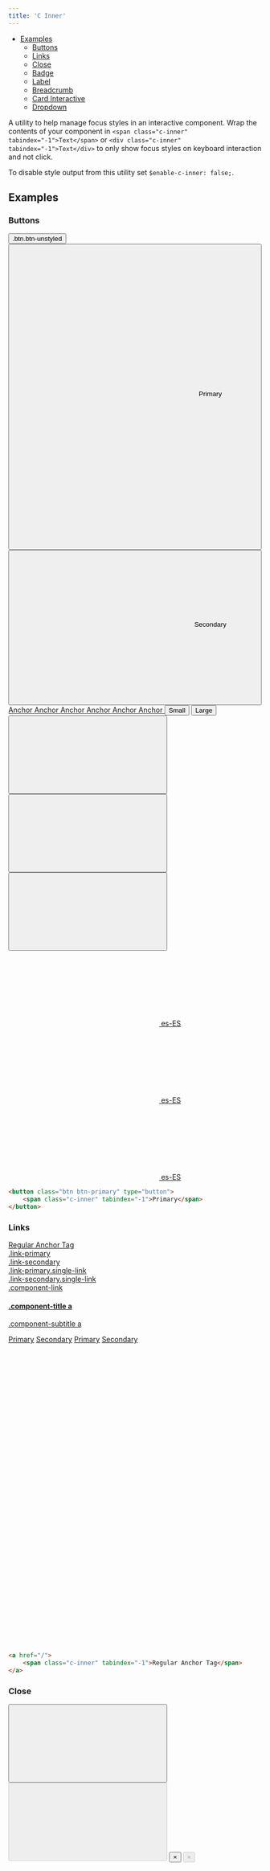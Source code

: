 ```yaml
---
title: 'C Inner'
---
```


<div class="nav-toc-absolute">
<div class="nav-toc">

-   [Examples](#examples)
    -   [Buttons](#buttons)
    -   [Links](#links)
    -   [Close](#close)
    -   [Badge](#badge)
    -   [Label](#label)
    -   [Breadcrumb](#breadcrumb)
    -   [Card Interactive](#card-interactive)
    -   [Dropdown](#dropdown)

</div>
</div>

A utility to help manage focus styles in an interactive component. Wrap the contents of your component in `<span class="c-inner" tabindex="-1">Text</span>` or `<div class="c-inner" tabindex="-1">Text</div>` to only show focus styles on keyboard interaction and not click.

<div class="clay-site-alert alert alert-warning">
    To disable style output from this utility set <code>$enable-c-inner: false;</code>.
</div>

## Examples

### Buttons

<button class="btn btn-unstyled" type="button">
    <span class="c-inner" tabindex="-1">.btn.btn-unstyled</span>
</button>
<button class="btn btn-primary" type="button">
    <span class="c-inner" tabindex="-1">
        <span class="inline-item inline-item-before"><svg class="lexicon-icon lexicon-icon-share" focusable="false" role="presentation"><use xlink:href="/images/icons/icons.svg#share" /></svg></span><span class="inline-item inline-item-before"><svg class="lexicon-icon lexicon-icon-plus" focusable="false" role="presentation"><use xlink:href="/images/icons/icons.svg#plus" /></svg></span>Primary<span class="inline-item inline-item-after"><svg class="lexicon-icon lexicon-icon-camera" focusable="false" role="presentation"><use xlink:href="/images/icons/icons.svg#camera" /></svg></span><span class="inline-item inline-item-after"><svg class="lexicon-icon lexicon-icon-picture" focusable="false" role="presentation"><use xlink:href="/images/icons/icons.svg#picture" /></svg></span>
    </span>
</button>
<button class="btn btn-secondary" type="button">
    <span class="c-inner" tabindex="-1">
        <span class="inline-item inline-item-before"><svg class="lexicon-icon lexicon-icon-share" focusable="false" role="presentation"><use xlink:href="/images/icons/icons.svg#share" /></svg></span>Secondary<span class="inline-item inline-item-after"><svg class="lexicon-icon lexicon-icon-picture" focusable="false" role="presentation"><use xlink:href="/images/icons/icons.svg#picture" /></svg></span>
    </span>
</button>
<a class="btn btn-success" href="javascript:;" role="button">
    <span class="c-inner" tabindex="-1">Anchor</span>
</a>
<a class="btn btn-warning" href="javascript:;" role="button">
    <span class="c-inner" tabindex="-1">Anchor</span>
</a>
<a class="btn btn-danger" href="javascript:;" role="button">
    <span class="c-inner" tabindex="-1">Anchor</span>
</a>
<a class="btn btn-light" href="javascript:;" role="button">
    <span class="c-inner" tabindex="-1">Anchor</span>
</a>
<a class="btn btn-dark" href="javascript:;" role="button">
    <span class="c-inner" tabindex="-1">Anchor</span>
</a>
<a class="btn btn-link" href="javascript:;" role="button">
    <span class="c-inner" tabindex="-1">Anchor</span>
</a>
<button class="btn btn-secondary btn-sm" type="button">
    <span class="c-inner" tabindex="-1">Small</span>
</button>
<button class="btn btn-secondary btn-lg" type="button">
    <span class="c-inner" tabindex="-1">Large</span>
</button>
<button class="btn btn-monospaced btn-secondary btn-sm" type="button">
    <span class="c-inner" tabindex="-1">
        <span class="inline-item">
            <svg class="lexicon-icon lexicon-icon-blogs" focusable="false" role="presentation">
                <use xlink:href="/images/icons/icons.svg#blogs"></use>
            </svg>
        </span>
    </span>
</button>
<button class="btn btn-monospaced btn-secondary" type="button">
    <span class="c-inner" tabindex="-1">
        <span class="inline-item">
            <svg class="lexicon-icon lexicon-icon-plus" focusable="false" role="presentation">
                <use xlink:href="/images/icons/icons.svg#plus"></use>
            </svg>
        </span>
    </span>
</button>
<button class="btn btn-monospaced btn-secondary btn-lg" type="button">
    <span class="c-inner" tabindex="-1">
        <span class="inline-item">
            <svg class="lexicon-icon lexicon-icon-share" focusable="false" role="presentation">
                <use xlink:href="/images/icons/icons.svg#share"></use>
            </svg>
        </span>
    </span>
</button>
<a class="btn btn-monospaced btn-secondary btn-sm" href="javascript:;">
    <span class="c-inner" tabindex="-1">
        <span class="inline-item">
            <svg class="lexicon-icon lexicon-icon-es-es" focusable="false" role="presentation">
                <use xlink:href="/images/icons/icons.svg#es-es"></use>
            </svg>
        </span>
        <span class="btn-section">es-ES</span>
    </span>
</a>
<a class="btn btn-monospaced btn-secondary" href="javascript:;">
    <span class="c-inner" tabindex="-1">
        <span class="inline-item">
            <svg class="lexicon-icon lexicon-icon-es-es" focusable="false" role="presentation">
                <use xlink:href="/images/icons/icons.svg#es-es"></use>
            </svg>
        </span>
        <span class="btn-section">es-ES</span>
    </span>
</a>
<a class="btn btn-monospaced btn-secondary btn-lg" href="javascript:;">
    <span class="c-inner" tabindex="-1">
        <span class="inline-item">
            <svg class="lexicon-icon lexicon-icon-es-es" focusable="false" role="presentation">
                <use xlink:href="/images/icons/icons.svg#es-es"></use>
            </svg>
        </span>
        <span class="btn-section">es-ES</span>
    </span>
</a>

```html
<button class="btn btn-primary" type="button">
	<span class="c-inner" tabindex="-1">Primary</span>
</button>
```

### Links

<div><a href="javascript:;"><span class="c-inner" tabindex="-1">Regular Anchor Tag</span></a></div>
<div><a class="link-primary" href="javascript:;"><span class="c-inner" tabindex="-1">.link-primary</span></a></div>
<div><a class="link-secondary" href="javascript:;"><span class="c-inner" tabindex="-1">.link-secondary</span></a></div>
<div><a class="link-primary single-link" href="javascript:;"><span class="c-inner" tabindex="-1">.link-primary.single-link</span></a></div>
<div><a class="link-secondary single-link" href="javascript:;"><span class="c-inner" tabindex="-1">.link-secondary.single-link</span></a></div>
<div><a class="component-link" href="javascript:;"><span class="c-inner" tabindex="-1">.component-link</span></a></div>
<h4 class="component-title"><a href="javascript:;"><span class="c-inner" tabindex="-1">.component-title a</span></a></h4>
<p class="component-subtitle"><a href="javascript:;"><span class="c-inner" tabindex="-1">.component-subtitle a</span></a></p>
<a class="link-outline link-outline-primary" href="javascript:;"><span class="c-inner" tabindex="-1">Primary</span></a>
<a class="link-outline link-outline-secondary" href="javascript:;"><span class="c-inner" tabindex="-1">Secondary</span></a>
<a class="link-outline link-outline-borderless link-outline-primary" href="javascript:;"><span class="c-inner" tabindex="-1">Primary</span></a>
<a class="link-outline link-outline-borderless link-outline-secondary" href="javascript:;"><span class="c-inner" tabindex="-1">Secondary</span></a>
<a class="link-monospaced link-outline link-outline-primary" href="javascript:;">
    <span class="c-inner" tabindex="-1">
        <span class="inline-item">
            <svg class="lexicon-icon lexicon-icon-add-cell" focusable="false" role="presentation">
                <use xlink:href="/images/icons/icons.svg#add-cell" />
            </svg>
        </span>
    </span>
</a>
<a class="link-monospaced link-outline link-outline-borderless link-outline-primary" href="javascript:;">
    <span class="c-inner" tabindex="-1">
        <span class="inline-item">
            <svg class="lexicon-icon lexicon-icon-add-cell" focusable="false" role="presentation">
                <use xlink:href="/images/icons/icons.svg#add-cell" />
            </svg>
        </span>
    </span>
</a>
<a class="link-monospaced link-outline link-outline-secondary" href="javascript:;">
    <span class="c-inner" tabindex="-1">
        <span class="inline-item">
            <svg class="lexicon-icon lexicon-icon-picture" focusable="false" role="presentation">
                <use xlink:href="/images/icons/icons.svg#picture" />
            </svg>
        </span>
    </span>
</a>
<a class="link-monospaced link-outline link-outline-borderless link-outline-secondary" href="javascript:;">
    <span class="c-inner" tabindex="-1">
        <span class="inline-item">
            <svg class="lexicon-icon lexicon-icon-picture" focusable="false" role="presentation">
                <use xlink:href="/images/icons/icons.svg#picture" />
            </svg>
        </span>
    </span>
</a>

```html
<a href="/">
	<span class="c-inner" tabindex="-1">Regular Anchor Tag</span>
</a>
```

### Close

<button aria-label="Close" class="close" type="button">
    <span class="c-inner" tabindex="-1">
        <svg class="lexicon-icon lexicon-icon-times" focusable="false" role="presentation">
            <use xlink:href="/images/icons/icons.svg#times" />
        </svg>
    </span>
</button>
<button aria-label="Close" class="close" disabled type="button">
    <span class="c-inner" tabindex="-1">
        <svg class="lexicon-icon lexicon-icon-times" focusable="false" role="presentation">
            <use xlink:href="/images/icons/icons.svg#times" />
        </svg>
    </span>
</button>
<button aria-label="Close" class="close" type="button">
    <span class="c-inner" tabindex="-1">
        <span aria-hidden="true">×</span>
    </span>
</button>
<button aria-label="Close" class="close" disabled type="button">
    <span class="c-inner" tabindex="-1">
        <span aria-hidden="true">×</span>
    </span>
</button>
<a aria-label="Close" class="close" href="javascript:;" role="button">
    <span class="c-inner" tabindex="-1">
        <svg class="lexicon-icon lexicon-icon-times" focusable="false" role="presentation">
            <use xlink:href="/images/icons/icons.svg#times" />
        </svg>
    </span>
</a>
<a aria-label="Close" class="close disabled" href="javascript:;" role="button" tabindex="-1">
    <span class="c-inner" tabindex="-1">
        <svg class="lexicon-icon lexicon-icon-times" focusable="false" role="presentation">
            <use xlink:href="/images/icons/icons.svg#times" />
        </svg>
    </span>
</a>
<a aria-label="Close" class="close" href="javascript:;" role="button">
    <span class="c-inner" tabindex="-1">
        <span aria-hidden="true">×</span>
    </span>
</a>
<a aria-label="Close" class="close disabled" href="javascript:;" role="button" tabindex="-1">
    <span class="c-inner" tabindex="-1">
        <span aria-hidden="true">×</span>
    </span>
</a>

```html
<button aria-label="Close" class="close" type="button">
	<span class="c-inner" tabindex="-1">
		<svg
			class="lexicon-icon lexicon-icon-times"
			focusable="false"
			role="presentation"
		>
			<use xlink:href="/images/icons/icons.svg#times" />
		</svg>
	</span>
</button>
<a aria-label="Close" class="close" href="javascript:;" role="button">
	<span class="c-inner" tabindex="-1">
		<svg
			class="lexicon-icon lexicon-icon-times"
			focusable="false"
			role="presentation"
		>
			<use xlink:href="/images/icons/icons.svg#times" />
		</svg>
	</span>
</a>
```

### Badge

<a class="badge badge-primary" href="javascript:;">
    <span class="c-inner" tabindex="-1">
        <span class="badge-item badge-item-expand">Primary</span>
    </span>
</a>
<span class="badge badge-danger">
    <span class="badge-item badge-item-before">
        <a href="javascript:;">
            <span class="c-inner" tabindex="-1">
                <svg class="lexicon-icon lexicon-icon-times-circle" focusable="false" role="presentation">
                    <use xlink:href="/images/icons/icons.svg#times-circle"></use>
                </svg>
            </span>
        </a>
    </span>
    <span class="badge-item badge-item-before">
        <button class="btn btn-unstyled" type="button">
            <span class="c-inner" tabindex="-1">
                <svg class="lexicon-icon lexicon-icon-picture" focusable="false" role="presentation">
                    <use xlink:href="/images/icons/icons.svg#picture"></use>
                </svg>
            </span>
        </button>
    </span>
    <span class="badge-item badge-item-expand">
        <a href="javascript:;">
            <span class="c-inner" tabindex="-1">ReallySuperInsanelyJustIncrediblyLongAndTotallyNotPossibleWordButWeAre</span>
        </a>
    </span>
    <span class="badge-item badge-item-after">
        <svg class="lexicon-icon lexicon-icon-camera" focusable="false" role="presentation">
            <use xlink:href="/images/icons/icons.svg#camera"></use>
        </svg>
    </span>
    <span class="badge-item badge-item-after">
        <button aria-label="Close" class="close" type="button">
            <span class="c-inner" tabindex="-1">
                <svg class="lexicon-icon lexicon-icon-times" focusable="false" role="presentation">
                    <use xlink:href="/images/icons/icons.svg#times"></use>
                </svg>
            </span>
        </button>
    </span>
</span>

```html
<a class="badge badge-primary" href="javascript:;">
	<span class="c-inner" tabindex="-1">
		<span class="badge-item badge-item-expand">Primary</span>
	</span>
</a>
```

### Label

<a class="label label-primary" href="javascript:;">
    <span class="c-inner" tabindex="-1">
        <span class="label-item label-item-expand">Primary</span>
    </span>
</a>
<a class="label label-lg label-secondary" href="javascript:;">
    <span class="c-inner" tabindex="-1">
        <span class="label-item label-item-expand">Secondary</span>
    </span>
</a>
<span class="label label-dismissible label-secondary">
    <span class="label-item label-item-before">
        <span class="sticker">
            <span class="sticker-overlay">
                <img alt="thumbnail" class="sticker-img" src="/images/thumbnail_dock.jpg">
            </span>
        </span>
    </span>
    <span class="label-item label-item-before">
        <svg class="lexicon-icon lexicon-icon-times-circle" focusable="false" role="presentation">
            <use xlink:href="/images/icons/icons.svg#times-circle"></use>
        </svg>
    </span>
    <span class="label-item label-item-before">
        <button class="btn btn-unstyled" type="button">
            <span class="c-inner" tabindex="-1">
                <svg class="lexicon-icon lexicon-icon-add-cell" focusable="false" role="presentation">
                    <use xlink:href="/images/icons/icons.svg#add-cell"></use>
                </svg>
            </span>
        </button>
    </span>
    <span class="label-item label-item-expand">
        <a href="javascript:;">
            <span class="c-inner" tabindex="-1">Normal Label</span>
        </a>
    </span>
    <span class="label-item label-item-after">
        <button aria-label="Close" class="close" type="button">
            <span class="c-inner" tabindex="-1">
                <svg class="lexicon-icon lexicon-icon-times" focusable="false" role="presentation">
                    <use xlink:href="/images/icons/icons.svg#times"></use>
                </svg>
            </span>
        </button>
    </span>
</span>
<span class="label label-dismissible label-lg label-success">
    <span class="label-item label-item-before">
        <span class="sticker">
            <span class="sticker-overlay">
                <img alt="thumbnail" class="sticker-img" src="/images/thumbnail_dock.jpg">
            </span>
        </span>
    </span>
    <span class="label-item label-item-before">
        <svg class="lexicon-icon lexicon-icon-times-circle" focusable="false" role="presentation">
            <use xlink:href="/images/icons/icons.svg#times-circle"></use>
        </svg>
    </span>
    <span class="label-item label-item-before">
        <svg class="lexicon-icon lexicon-icon-add-cell" focusable="false" role="presentation">
            <use xlink:href="/images/icons/icons.svg#add-cell"></use>
        </svg>
    </span>
    <span class="label-item label-item-expand">
        <a href="javascript:;">
            <span class="c-inner" tabindex="-1">Label Lg</span>
        </a>
    </span>
    <span class="label-item label-item-after">
        <button aria-label="Close" class="close" type="button">
            <span class="c-inner" tabindex="-1">
                <svg class="lexicon-icon lexicon-icon-times" focusable="false" role="presentation">
                    <use xlink:href="/images/icons/icons.svg#times"></use>
                </svg>
            </span>
        </button>
    </span>
</span>
<span class="label label-dismissible label-secondary" tabindex="0">
    <span class="c-inner" tabindex="-1">
        <span class="label-item label-item-before">
            <span class="sticker">
                <span class="sticker-overlay">
                    <img alt="thumbnail" class="sticker-img" src="/images/thumbnail_dock.jpg">
                </span>
            </span>
        </span>
        <span class="label-item label-item-before">
            <button class="btn btn-unstyled" type="button" tabindex="-1">
                <span class="c-inner" tabindex="-1">
                    <svg class="lexicon-icon lexicon-icon-times-circle" focusable="false" role="presentation">
                        <use xlink:href="/images/icons/icons.svg#times-circle"></use>
                    </svg>
                </span>
            </button>
        </span>
        <span class="label-item label-item-before">
            <a href="javascript:;" role="button" tabindex="-1">
                <span class="c-inner" tabindex="-1">
                    <svg class="lexicon-icon lexicon-icon-add-cell" focusable="false" role="presentation">
                        <use xlink:href="/images/icons/icons.svg#add-cell"></use>
                    </svg>
                </span>
            </a>
        </span>
        <span class="label-item label-item-expand">
            <a href="javascript:;" tabindex="-1">
                <span class="c-inner" tabindex="-1">Label Secondary</span>
            </a>
        </span>
        <span class="label-item label-item-after">
            <button aria-label="Close" class="close" tabindex="-1" type="button">
                <span class="c-inner" tabindex="-1">
                    <svg class="lexicon-icon lexicon-icon-times" focusable="false" role="presentation">
                        <use xlink:href="/images/icons/icons.svg#times"></use>
                    </svg>
                </span>
            </button>
        </span>
    </span>
</span>
<span class="label label-dismissible label-lg label-primary" tabindex="0">
    <span class="c-inner" tabindex="-1">
        <span class="label-item label-item-before">
            <span class="sticker">
                <span class="sticker-overlay">
                    <img alt="thumbnail" class="sticker-img" src="/images/thumbnail_dock.jpg">
                </span>
            </span>
        </span>
        <span class="label-item label-item-before">
            <button class="btn btn-unstyled" type="button" tabindex="-1">
                <span class="c-inner" tabindex="-1">
                    <svg class="lexicon-icon lexicon-icon-times-circle" focusable="false" role="presentation">
                        <use xlink:href="/images/icons/icons.svg#times-circle"></use>
                    </svg>
                </span>
            </button>
        </span>
        <span class="label-item label-item-before">
            <a href="javascript:;" role="button" tabindex="-1">
                <span class="c-inner" tabindex="-1">
                    <svg class="lexicon-icon lexicon-icon-add-cell" focusable="false" role="presentation">
                        <use xlink:href="/images/icons/icons.svg#add-cell"></use>
                    </svg>
                </span>
            </a>
        </span>
        <span class="label-item label-item-expand">
            <a href="javascript:;" tabindex="-1">
                <span class="c-inner" tabindex="-1">Label Primary</span>
            </a>
        </span>
        <span class="label-item label-item-after">
            <button aria-label="Close" class="close" tabindex="-1" type="button">
                <span class="c-inner" tabindex="-1">
                    <svg class="lexicon-icon lexicon-icon-times" focusable="false" role="presentation">
                        <use xlink:href="/images/icons/icons.svg#times"></use>
                    </svg>
                </span>
            </button>
        </span>
    </span>
</span>

```html
<a class="label label-primary" href="javascript:;">
	<span class="c-inner" tabindex="-1">
		<span class="label-item label-item-expand">Primary</span>
	</span>
</a>
```

### Breadcrumb

<ol class="breadcrumb">
    <li class="breadcrumb-item dropdown">
        <a aria-expanded="false" aria-haspopup="true" class="breadcrumb-link dropdown-toggle" data-toggle="dropdown" href="" id="breadcrumb2Dropdown1" role="button">
            <span class="c-inner" tabindex="-1">
                <svg class="lexicon-icon lexicon-icon-ellipsis-h" focusable="false" role="presentation">
                    <use xlink:href="/images/icons/icons.svg#ellipsis-h"></use>
                </svg>
                <svg class="lexicon-icon lexicon-icon-caret-bottom" focusable="false" role="presentation">
                    <use xlink:href="/images/icons/icons.svg#caret-bottom"></use>
                </svg>
            </span>
        </a>
        <ul aria-labelledby="breadcrumb2Dropdown1" class="dropdown-menu">
            <li>
                <a class="dropdown-item" href="javascript:;">
                    <span class="c-inner" tabindex="-1">Home</span>
                </a>
            </li>
            <li>
                <a class="dropdown-item" href="javascript:;">
                    <span class="c-inner" tabindex="-1">Components</span>
                </a>
            </li>
            <li>
                <a class="dropdown-item" href="javascript:;">
                    <span class="c-inner" tabindex="-1">Breadcrumbs and Paginations</span>
                </a>
            </li>
        </ul>
    </li>
    <li class="breadcrumb-item">
        <a class="breadcrumb-link" href="javascript:;" title="Page">
            <span class="c-inner" tabindex="-1">
                <span class="breadcrumb-text-truncate">Page</span>
            </span>
        </a>
    </li>
    <li class="breadcrumb-item">
        <a class="breadcrumb-link" href="javascript:;" title="ReallySuperInsanelyJustIncrediblyLongAndTotallyNotPossibleWordButWeAreReallyTryingToCoverAllOurBasesHereJustInCaseSomeoneIsNutsAsPerUsual">
            <span class="c-inner" tabindex="-1">
                <span class="breadcrumb-text-truncate">ReallySuperInsanelyJustIncrediblyLongAndTotallyNotPossibleWordButWeAreReallyTryingToCoverAllOurBasesHereJustInCaseSomeoneIsNutsAsPerUsual</span>
            </span>
        </a>
    </li>
    <li class="active breadcrumb-item">
        <span class="breadcrumb-text-truncate" title="Active">Active</span>
    </li>
</ol>

### Card Interactive

<div class="row">
    <div class="col-md-4">
        <div class="card card-interactive card-type-template template-card" tabindex="0">
            <div class="c-inner" tabindex="-1">
                <div class="aspect-ratio">
                    <div class="aspect-ratio-item aspect-ratio-item-center-middle aspect-ratio-item-flush">
                        <img src="/content/site-images/portlet.svg" />
                    </div>
                </div>
                <div class="card-body">
                    <h3 class="card-title">Widget Page</h3>
                    <div class="card-text">Build a page by adding widgets and content.</div>
                </div>
            </div>
        </div>
    </div>
    <div class="col-md-4">
        <div class="card card-interactive card-interactive-primary card-type-template template-card" tabindex="0">
            <div class="c-inner" tabindex="-1">
                <div class="aspect-ratio">
                    <div class="aspect-ratio-item aspect-ratio-item-center-middle aspect-ratio-item-flush">
                        <img src="/content/site-images/portlet.svg" />
                    </div>
                </div>
                <div class="card-body">
                    <h3 class="card-title">Widget Page</h3>
                    <div class="card-text">Build a page by adding widgets and content.</div>
                </div>
            </div>
        </div>
    </div>
    <div class="col-md-4">
        <a class="card card-interactive card-interactive-secondary" href="javascript:;">
            <span class="c-inner" tabindex="-1">
                <span class="card-body">
                    <label>Textarea</label>
                    <span class="form-control form-control-textarea"></span>
                </span>
            </span>
        </a>
    </div>
</div>

### Dropdown

<div class="clay-site-alert alert alert-warning">
    Bootstrap's Dropdown Plugin focuses <code>dropdown-toggle</code> on show. You will need to manually undo the focus via blur or focus <code>c-inner</code> on show.
</div>

<div class="d-inline-block">
    <div class="dropdown">
        <button aria-expanded="false" aria-haspopup="true" class="link-outline link-outline-primary dropdown-toggle" data-toggle="dropdown" id="dropdownSites1" type="button">
            <span class="c-inner" tabindex="-1">
                Dropdown
                <svg class="lexicon-icon lexicon-icon-caret-bottom" focusable="false" role="presentation">
                    <use xlink:href="/images/icons/icons.svg#caret-bottom" />
                </svg>
            </span>
        </button>
        <ul aria-labelledby="dropdownSites1" class="dropdown-menu">
            <li><a class="dropdown-item" href="javascript:;"><span class="c-inner" tabindex="-1">Download</span></a></li>
            <li><a class="dropdown-item" href="javascript:;"><span class="c-inner" tabindex="-1">Edit</span></a></li>
            <li><a class="dropdown-item" href="javascript:;"><span class="c-inner" tabindex="-1">Move</span></a></li>
            <li><a class="dropdown-item" href="javascript:;"><span class="c-inner" tabindex="-1">Checkout</span></a></li>
            <li><a class="dropdown-item" href="javascript:;"><span class="c-inner" tabindex="-1">Permissions</span></a></li>
            <li><a class="dropdown-item" href="javascript:;"><span class="c-inner" tabindex="-1">Move to Recycle Bin</span></a></li>
        </ul>
    </div>
</div>

```html
<div class="dropdown">
	<button
		aria-expanded="false"
		aria-haspopup="true"
		class="link-outline link-outline-primary dropdown-toggle"
		data-toggle="dropdown"
		id="dropdownSites1"
		type="button"
	>
		<span class="c-inner" tabindex="-1">
			Dropdown
			<svg
				class="lexicon-icon lexicon-icon-caret-bottom"
				focusable="false"
				role="presentation"
			>
				<use xlink:href="/images/icons/icons.svg#caret-bottom" />
			</svg>
		</span>
	</button>
	<ul aria-labelledby="dropdownSites1" class="dropdown-menu">
		<li>
			<a class="dropdown-item" href="javascript:;"
				><span class="c-inner" tabindex="-1">Download</span></a
			>
		</li>
		<li>
			<a class="dropdown-item" href="javascript:;"
				><span class="c-inner" tabindex="-1">Edit</span></a
			>
		</li>
		<li>
			<a class="dropdown-item" href="javascript:;"
				><span class="c-inner" tabindex="-1">Move</span></a
			>
		</li>
		<li>
			<a class="dropdown-item" href="javascript:;"
				><span class="c-inner" tabindex="-1">Checkout</span></a
			>
		</li>
		<li>
			<a class="dropdown-item" href="javascript:;"
				><span class="c-inner" tabindex="-1">Permissions</span></a
			>
		</li>
		<li>
			<a class="dropdown-item" href="javascript:;"
				><span class="c-inner" tabindex="-1"
					>Move to Recycle Bin</span
				></a
			>
		</li>
	</ul>
</div>
```
